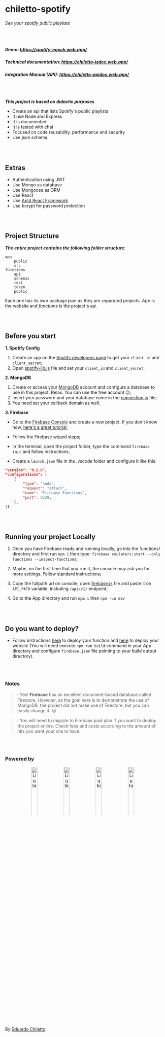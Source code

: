 # chiletto-spotify

###### _See your spotify public playlists_
<br />


##### Demo: https://spotify-egcch.web.app/

##### Technical documentation: https://chiletto-jsdoc.web.app/

##### Integration Manual (API): https://chiletto-apidoc.web.app/

<br />
<br />


*****This project is based on didactic purposes*****

* Create an api that lists Spotify's public playlists
* It use Node and Express
* It is documented
* It is tested with chai
* Focused on code reusability, performance and security
* Use json schema

<br />
<br />

## Extras

* Authentication using JWT
* Use Mongo as database
* Use Mongoose as ORM
* Use React
* Use [Antd React Framework](https://3x.ant.design/)
* Use bcrypt for password protection

<br />
<br />

## Project Structure

*****The entire project contains the following folder structure:*****

```text
app
	public
	src
functions
	api
	schemas
	test
	token
	public
```

Each one has its own package.json as they are separated projects. *App* is the website and *functions* is the project's api.

<br />
<br />

## Before you start

**1. Spotify Config**

1. Create an app on the [Spotify developers page](https://developer.spotify.com/dashboard/login) to get your `client_id` and `client_secret`; 
2. Open [spotify-lib.js](https://github.com/eduardochiletto/chiletto-spotify/blob/main/functions/api/spotify-lib.js) file and set your `client_id` and `client_secret`.


**2. MongoDB**

1. Create or access your [MongoDB](https://cloud.mongodb.com/) account and configure a database to use in this project. Relax. You can use the free account 😉; 
2. Insert your password and your database name in the [connection.js](https://github.com/eduardochiletto/chiletto-spotify/blob/main/functions/api/orm/connection.js) file; 
3. You need set your callback domain as well.

**3. Firebase**

* Go to the [Firebase Console](https://console.firebase.google.com/) and create a new project. If you don't know how, [here's a great tutorial](https://firebase.google.com/docs/web/setup?authuser=0); 

* Follow the Firebase wizard steps; 
* In the terminal, open the project folder, type the command `firebase init` and follow instructions; 
* Create a `launch.json` file in the *.vscode* folder and configure it like this:

```json
"version": "0.2.0",
"configurations": [
	{
		"type": "node",
		"request": "attach",
		"name": "Firebase Functions",
		"port": 9229,
	},
]}
```

<br />
<br />

## Running your project Locally

1. Once you have Firebase ready and running locally, go into the functions/ directory and first run `npm i` then type: `firebase emulators:start --only functions --inspect-functions`; 

2. Maybe, on the first time that you run it, the console may ask you for more settings. Follow standard instructions;

3. Copy the fullpath url on console, open [firebase.js](https://github.com/eduardochiletto/chiletto-spotify/blob/main/app/src/firebase/firebase.js) file and paste it on `API_PATH` variable, including `/api/v1/` endpoint; 

4. Go to the App directory and run `npm i` then `npm run dev`

<br />
<br />

## Do you want to deploy?

* Follow instructions [here](https://firebase.google.com/docs/functions/get-started#deploy-functions-to-a-production-environment) to deploy your function and [here](https://firebase.google.com/docs/hosting) to deploy your website (You will need execute `npm run build` command in your App directory and configure `firebase.json` file pointing to your build output directory).

<br />
<br />

### Notes

> :information_source: Yes! **Firebase** has an excellent document-based
> database called Firestore. However, as the goal here is to
> demonstrate the use of MongoDB, the project did not make use of
> Firestore, but you can easily change it. 😃

> :information_source: You will need to migrate to Firebase paid plan if you want to deploy the project online. Check fees and costs according to the amount of hits you want your site to have.  

<br />
<br />

### Powered by

<p align="center">
  <img alt="Light" src="https://www.shareicon.net/data/128x128/2015/09/11/99371_javascript_512x512.png" width="20%">

  <img alt="Light" src="https://www.shareicon.net/data/128x128/2016/07/08/117548_google_512x512.png" width="20%">

  <img alt="Light" src="https://www.shareicon.net/data/128x128/2015/10/06/112729_development_512x512.png" width="20%">

  <img alt="Light" src="https://www.shareicon.net/data/128x128/2016/06/26/619521_studio_256x256.png" width="20%">
  </p>

<br />
<br />

By [Eduardo Chiletto](https://www.linkedin.com/in/eduardochiletto/)
